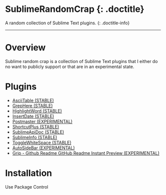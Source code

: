# SublimeRandomCrap {: .doctitle}
A random collection of Sublime Text plugins.
{: .doctitle-info}

---

# Overview
Sublime random crap is a collection of Sublime Text plugins that I either do no want to publicly support or that are in an experimental state.

# Plugins
- [AsciiTable (STABLE)](plugins/asciitable.md)
- [GrepHere (STABLE)](plugins/grephere.md)
- [HighlightWord (STABLE)](plugins/highlightword.md)
- [InsertDate (STABLE)](plugins/insertdate.md)
- [Postmaster (EXPERIMENTAL)](plugins/postmaster.md)
- [ShortcutPlus (STABLE)](plugins/shortcutplus.md)
- [SublimeApiDoc (STABLE)](plugins/sublimeapidoc.md)
- [SublimeInfo (STABLE)](plugins/sublimeinfo.md)
- [ToggleWhiteSpace (STABLE)](plugins/togglewhitespace.md)
- [AutoSideBar (EXPERIMENTAL)](plugins/autosidebar.md)
- [Grip - Github Readme GitHub Readme Instant Preview (EXPERIMENTAL)](plugins/grip.md)

# Installation
Use Package Control
